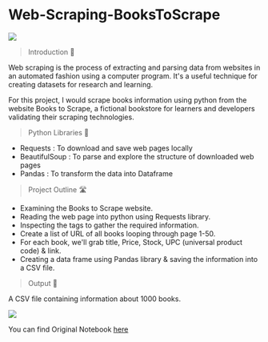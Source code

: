 # Web-Scraping-BooksToScrape
<img src = 'https://i.imgur.com/Id9UA3P.gif'/>

> Introduction 🏁

Web scraping is the process of extracting and parsing data from websites in an automated fashion using a computer program. It's a useful technique for creating datasets for research and learning.

For this project, I would scrape books information using python from the website Books to Scrape, a fictional bookstore for learners and developers validating their scraping technologies.

> Python Libraries 🐍

* Requests : To download and save web pages locally
* BeautifulSoup : To parse and explore the structure of downloaded web pages
* Pandas : To transform the data into Dataframe

> Project Outline 🛣

* Examining the Books to Scrape website.
* Reading the web page into python using Requests library.
* Inspecting the tags to gather the required information.
* Create a list of URL of all books looping through page 1-50.
* For each book, we'll grab title, Price, Stock, UPC (universal product code) & link.
* Creating a data frame using Pandas library & saving the information into a CSV file.


> Output 📝

A CSV file containing information about 1000 books.

<img src='https://i.imgur.com/ofaO8xW.png' />

You can find Original Notebook [here](https://jovian.ai/alkabhambhu98/web-scraping)

